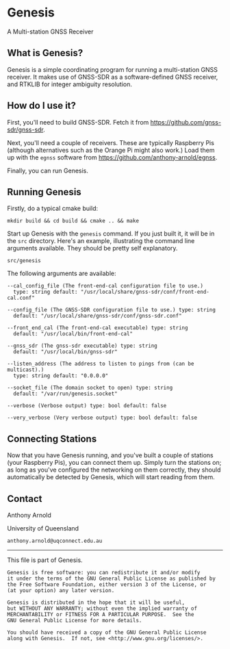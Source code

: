 # Genesis
A Multi-station GNSS Receiver

## What is Genesis?

Genesis is a simple coordinating program for running a multi-station GNSS receiver. It makes use of GNSS-SDR as a software-defined GNSS receiver, and RTKLIB for integer ambiguity resolution.

## How do I use it?

First, you'll need to build GNSS-SDR. Fetch it from https://github.com/gnss-sdr/gnss-sdr.

Next, you'll need a couple of receivers. These are typically Raspberry Pis (although alternatives such as the Orange Pi might also work.) Load them up with the `egnss` software from https://github.com/anthony-arnold/egnss.

Finally, you can run Genesis.

## Running Genesis

Firstly, do a typical cmake build:

    mkdir build && cd build && cmake .. && make

Start up Genesis with the `genesis` command. If you just built it, it will be in the `src` directory. Here's an example, illustrating the command line arguments available. They should be pretty self explanatory.

    src/genesis

The following arguments are available:

    --cal_config_file (The front-end-cal configuration file to use.)
      type: string default: "/usr/local/share/gnss-sdr/conf/front-end-cal.conf"

    --config_file (The GNSS-SDR configuration file to use.) type: string
      default: "/usr/local/share/gnss-sdr/conf/gnss-sdr.conf"

    --front_end_cal (The front-end-cal executable) type: string
      default: "/usr/local/bin/front-end-cal"

    --gnss_sdr (The gnss-sdr executable) type: string
      default: "/usr/local/bin/gnss-sdr"

    --listen_address (The address to listen to pings from (can be multicast).)
      type: string default: "0.0.0.0"

    --socket_file (The domain socket to open) type: string
      default: "/var/run/genesis.socket"

    --verbose (Verbose output) type: bool default: false

    --very_verbose (Very verbose output) type: bool default: false

## Connecting Stations

Now that you have Genesis running, and you've built a couple of stations (your Raspberry Pis), you can connect them up. Simply turn the stations on; as long as you've configured the networking on them correctly, they should automatically be detected by Genesis, which will start reading from them.


## Contact

Anthony Arnold

University of Queensland

`anthony.arnold@uqconnect.edu.au`

----
This file is part of Genesis.

    Genesis is free software: you can redistribute it and/or modify
    it under the terms of the GNU General Public License as published by
    the Free Software Foundation, either version 3 of the License, or
    (at your option) any later version.

    Genesis is distributed in the hope that it will be useful,
    but WITHOUT ANY WARRANTY; without even the implied warranty of
    MERCHANTABILITY or FITNESS FOR A PARTICULAR PURPOSE.  See the
    GNU General Public License for more details.

    You should have received a copy of the GNU General Public License
    along with Genesis.  If not, see <http://www.gnu.org/licenses/>.